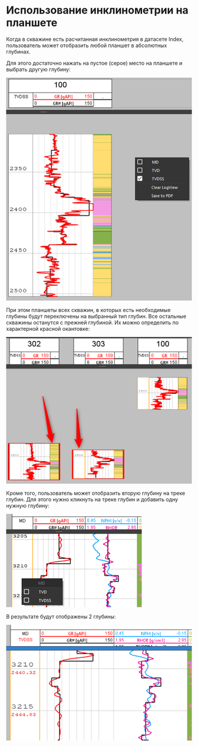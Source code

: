 # Использование инклинометрии на планшете

Когда в скважине есть расчитанная инклинометрия в датасете Index, пользователь может отобразить любой планшет в абсолютных глубинах.

Для этого достаточно нажать на пустое (серое) место на планшете и выбрать другую глубину:

![](inclinometry_viz_img/Pasted%20image%2020240120224018.png)

При этом планшеты всех скважин, в которых есть необходимые глубины будут переключены на выбранный тип глубин. Все остальные скважины останутся с прежней глубиной. Их можно определить по характерной красной окантовке:

![](inclinometry_viz_img/Pasted%20image%2020240120224201.png)

Кроме того, пользователь может отобразить вторую глубину на треке глубин. Для этого нужно кликнуть на треке глубин и добавить одну нужную глубину:

![](inclinometry_viz_img/Pasted%20image%2020240120224328.png)

В результате будут отображены 2 глубины:

![](inclinometry_viz_img/Pasted%20image%2020240120224355.png)